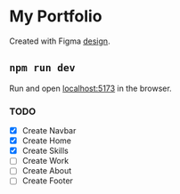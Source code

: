 # My Portfolio
Created with Figma [design](https://www.figma.com/file/ADli2qDHYkPIE8o9USO0cW/Portfolio-(Community)?node-id=2%3A339).  

## `npm run dev`
Run and open [localhost:5173](http://localhost:5173) in the browser.

### TODO
- [x] Create Navbar
- [x] Create Home
- [x] Create Skills
- [ ] Create Work
- [ ] Create About
- [ ] Create Footer
